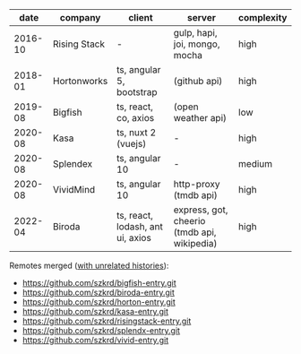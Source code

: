 | date    | company      | client                           | server                                      | complexity |
|---------|--------------|----------------------------------|---------------------------------------------|------------|
| 2016-10 | Rising Stack | -                                | gulp, hapi, joi, mongo, mocha               | high       |
| 2018-01 | Hortonworks  | ts, angular 5, bootstrap         | (github api)                                | high       |
| 2019-08 | Bigfish      | ts, react, co, axios             | (open weather api)                          | low        |
| 2020-08 | Kasa         | ts, nuxt 2 (vuejs)               | -                                           | high       |
| 2020-08 | Splendex     | ts, angular 10                   | -                                           | medium     |
| 2020-08 | VividMind    | ts, angular 10                   | http-proxy (tmdb api)                       | high       |
| 2022-04 | Biroda       | ts, react, lodash, ant ui, axios | express, got, cheerio (tmdb api, wikipedia) | high       |

Remotes merged ([with unrelated histories](https://stackoverflow.com/a/17373088)):

- https://github.com/szkrd/bigfish-entry.git
- https://github.com/szkrd/biroda-entry.git
- https://github.com/szkrd/horton-entry.git
- https://github.com/szkrd/kasa-entry.git
- https://github.com/szkrd/risingstack-entry.git
- https://github.com/szkrd/splendx-entry.git
- https://github.com/szkrd/vivid-entry.git
